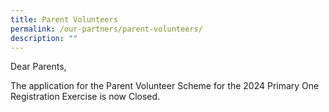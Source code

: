 ```yaml
---
title: Parent Volunteers
permalink: /our-partners/parent-volunteers/
description: ""
---
```

Dear Parents, 

The application for the Parent Volunteer Scheme for the 2024 Primary One Registration Exercise is now Closed.


